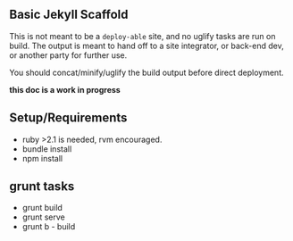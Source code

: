 ## Basic Jekyll Scaffold

This is not meant to be a `deploy-able` site, and no uglify tasks are run on build. The output is meant to hand off to a site integrator, or back-end dev, or another party for further use.

You should concat/minify/uglify the build output before direct deployment.

**this doc is a work in progress**

## Setup/Requirements

- ruby >2.1 is needed, rvm encouraged.
- bundle install
- npm install

## grunt tasks

- grunt build
- grunt serve
- grunt b - build
